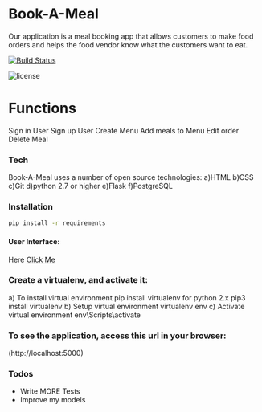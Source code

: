 # Book-A-Meal

Our application is a meal booking app that allows customers to make food orders and helps the food vendor know what the customers want to eat.

[![Build Status](https://travis-ci.org/mutebironald4/Book-A-Meal.svg?branch=master)](https://travis-ci.org/mutebironald4/Book-A-Meal)



![license](https://img.shields.io/github/license/mashape/apistatus.svg)


# Functions
Sign in User
Sign up User
Create Menu
Add meals to Menu
Edit order
Delete Meal

### Tech

Book-A-Meal uses a number of open source technologies:
a)HTML
b)CSS
c)Git
d)python 2.7 or higher
e)Flask
f)PostgreSQL

### Installation

```sh
pip install -r requirements
```


####  User Interface:

Here  [Click Me](https://mutebironald4.github.io/index.html)

### Create a virtualenv, and activate it:
a) To install virtual environment pip install virtualenv for python 2.x pip3 install virtualenv
b) Setup virtual environment virtualenv env
c) Activate virtual environment env\Scripts\activate

### To see the application, access this url in your browser:
(http://localhost:5000)


### Todos

 - Write MORE Tests
 - Improve my models


